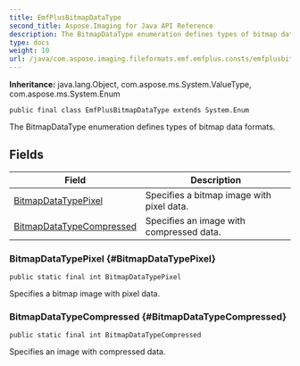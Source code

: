 ```yaml
---
title: EmfPlusBitmapDataType
second_title: Aspose.Imaging for Java API Reference
description: The BitmapDataType enumeration defines types of bitmap data formats.
type: docs
weight: 10
url: /java/com.aspose.imaging.fileformats.emf.emfplus.consts/emfplusbitmapdatatype/
---
```

**Inheritance:**
java.lang.Object, com.aspose.ms.System.ValueType, com.aspose.ms.System.Enum
```
public final class EmfPlusBitmapDataType extends System.Enum
```

The BitmapDataType enumeration defines types of bitmap data formats.
## Fields

| Field | Description |
| --- | --- |
| [BitmapDataTypePixel](#BitmapDataTypePixel) | Specifies a bitmap image with pixel data. |
| [BitmapDataTypeCompressed](#BitmapDataTypeCompressed) | Specifies an image with compressed data. |
### BitmapDataTypePixel {#BitmapDataTypePixel}
```
public static final int BitmapDataTypePixel
```


Specifies a bitmap image with pixel data.

### BitmapDataTypeCompressed {#BitmapDataTypeCompressed}
```
public static final int BitmapDataTypeCompressed
```


Specifies an image with compressed data.

